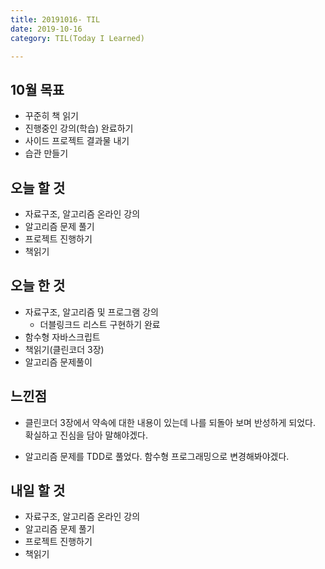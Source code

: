 ```yaml
---
title: 20191016- TIL
date: 2019-10-16
category: TIL(Today I Learned)

---
```


## 10월 목표

- 꾸준히 책 읽기
- 진행중인 강의(학습) 완료하기
- 사이드 프로젝트 결과물 내기
- 습관 만들기

## 오늘 할 것

- 자료구조, 알고리즘 온라인 강의
- 알고리즘 문제 풀기
- 프로젝트 진행하기
- 책읽기

## 오늘 한 것

- 자료구조, 알고리즘 및 프로그램 강의
  - 더블링크드 리스트 구현하기 완료
- 함수형 자바스크립트
- 책읽기(클린코더 3장)
- 알고리즘 문제풀이


## 느낀점

- 클린코더 3장에서 약속에 대한 내용이 있는데 나를 되돌아 보며 반성하게 되었다.
  확실하고 진심을 담아 말해야겠다.

- 알고리즘 문제를 TDD로 풀었다. 함수형 프로그래밍으로 변경해봐야겠다.
  
## 내일 할 것
  
- 자료구조, 알고리즘 온라인 강의
- 알고리즘 문제 풀기
- 프로젝트 진행하기
- 책읽기

